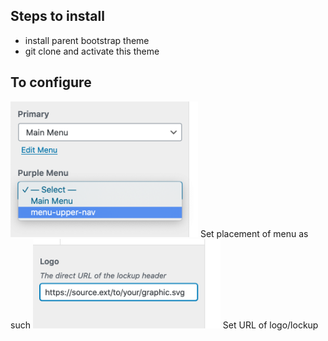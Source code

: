 


## Steps to install

- install parent bootstrap theme
- git clone and activate this theme

## To configure

<img src="./imgs/menu_locations.png" width="300"/>
Set placement of menu as such


<img src="imgs/url_logo.png" width="300"/>
Set URL of logo/lockup


